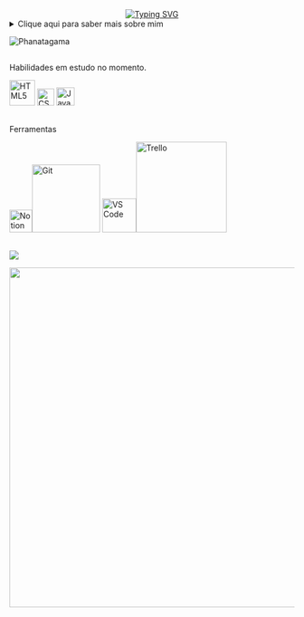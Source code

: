 
<div id="about-me" align="center">
<a href="https://git.io/typing-svg"><img src="https://readme-typing-svg.demolab.com?font=Roboto+Condensed&weight=750&size=30&duration=5000&pause=3000&color=1890ff&center=true&vCenter=true&width=550&lines=Olá!+sejam+Bem+Vindos!" alt="Typing SVG" /></a>
</div>

<details>
  <summary>Clique aqui para saber mais sobre mim</summary>
  <ul>
    <img src="https://raw.githubusercontent.com/MicaelliMedeiros/micaellimedeiros/master/image/computer-illustration.png" min-width="400px" max-width="400px" width="400px" align="right" alt="Computador iuriCode">
    <p align="left"> 
   Olá, me chamo Diogo, e sou estudante de Análise e Desenvolvimento de sistemas. Atualmente, em tecnologia, estou estudando sobre Front-End. Meu objetivo é inovação, com o foco principal em "tornar melhor a vida das pessoas" através de atitudes, juntamente com a tecnologia e outras ferramentas. Quero com essa ferramenta, que é a tecnologia, poder tornar o lugar onde vivemos melhor. Também tenho curiosidade em saber como funcionam as coisas no Back-end, e com certeza será um dos meus próximos passos. Além disso, me interesso bastante sobre UX, e está sendo um dos meus objetivos de estudo, pois antes disso já me interessava por areas semelhantes que buscam entender o usuário, ou seja, as pessoas. Também estou no momento, adquirindo conhecimento sobre o sistema Linux, através de Maquinas Virtuais, e sobre algumas ferramentas, como o Git, GitHub e Notion. Em verdade, acredito que o conhecimento é fundamental, então devemos sempre buscar o desenvolvimento profissional e pessoal.
Durante meu caminho profissional desenvolvi algumas habilidades com Artes, através de cursos de desenho, entre eles o desenho Artístico e o Realista. Acredito que essas habilidades, contribuem com estas novas habilidades que pretendo desenvolver cada vez mais na tecnologia.
<details> 
<summary>Sobre mim</summary>
<ul>Resumindo, eu gosto de ler, escrever, desenhar, praticar exercícios e estudar. Sou uma pessoa discreta, que gosta de estar com a familia e amigos, e de compartilhar aprendizados e aprender.
  Quer acompanhar o que estou aprendendo? Me acompanhe no Substack, onde escrevo sobre vários assuntos incluindo tecnologia. 
  <a href="https://substack.com/profile/101979296-diogo-carmo?utm_source=user-menu"> clique </a> 
</ul>
</details>

  </p>
  </ul>

</details>

 ![Phanatagama](https://raw.githubusercontent.com/Trilokia/Trilokia/379277808c61ef204768a61bbc5d25bc7798ccf1/bottom_header.svg)

##
Habilidades em estudo no momento.

<img src="https://upload.wikimedia.org/wikipedia/commons/thumb/6/61/HTML5_logo_and_wordmark.svg/120px-HTML5_logo_and_wordmark.svg.png" alt="HTML5" width="45"> <img src="https://upload.wikimedia.org/wikipedia/commons/thumb/d/d5/CSS3_logo_and_wordmark.svg/120px-CSS3_logo_and_wordmark.svg.png" alt="CSS3" width="30"> <img src="https://upload.wikimedia.org/wikipedia/commons/thumb/9/99/Unofficial_JavaScript_logo_2.svg/120px-Unofficial_JavaScript_logo_2.svg.png" alt="JavaScript" width="32">

##
Ferramentas

<img src="https://upload.wikimedia.org/wikipedia/commons/thumb/e/e9/Notion-logo.svg/640px-Notion-logo.svg.png" alt="Notion" width="40"><img src="https://upload.wikimedia.org/wikipedia/commons/thumb/e/e0/Git-logo.svg/120px-Git-logo.svg.png" alt="Git" width="120"> <img src="https://upload.wikimedia.org/wikipedia/commons/thumb/9/9a/Visual_Studio_Code_1.35_icon.svg/100px-Visual_Studio_Code_1.35_icon.svg.png" alt="VS Code" width="60"><img src="https://upload.wikimedia.org/wikipedia/commons/thumb/7/7a/Trello-logo-blue.svg/640px-Trello-logo-blue.svg.png" alt="Trello" width="160">

##

  <a href="https://www.linkedin.com/in/diogo-carmo-300a2723b/" target="_blank"><img src="https://img.shields.io/badge/-LinkedIn-%230077B5?style=for-the-badge&logo=linkedin&logoColor=white" target="_blank"></a> 
  
</div>





<img align="center" src="https://github-readme-activity-graph.vercel.app/graph?username=Diogogiovane&bg_color=222222&color=ffffff&line=1890ff&point=ffffff&area=true&hide_border=false" width="600" />
<p align="center">





